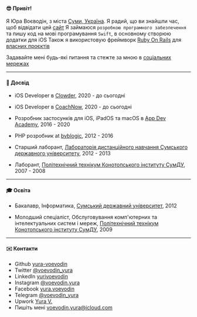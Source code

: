 #### 😎 Привіт!

Я Юра Воєводін, з міста [Суми, Україна][ukraine]. Я радий, що ви знайшли час, щоб відвідати цей [сайт][blog]
Я займаюся `розробкою програмного забезпечення` та пишу код на мові програмування `Swift`, в основному створюю додатки для iOS
Також я використовую фреймворк [Ruby On Rails][ruby-on-rail] для [власних проєктів](/projects)

Задавайте мені будь-які питання та стежте за мною в [соціальних мережах][instagram]

<hr class="col-3 col-md-2 mb-5">

#### 🚀 Досвід

* iOS Developer в [Clowder][clowder], 2020 - до сьогодні

* iOS Developer в [CoachNow][coach-now], 2020 - до сьогодні

* Розробник застосунків для iOS, iPadOS та macOS в [App Dev Academy][app-dev-academy], 2016 - 2020

* PHP розробник at [bvblogic][bvblogic], 2012 - 2016

* Старший лаборант, [Лабораторія дистанційного навчання Сумського державного університету][ssu-laboratory], 2012 - 2013

* Лаборант, [Політехнічний технікум Конотопського інституту СумДУ][colage], 2007 - 2008

<hr class="col-3 col-md-2 mb-5">

#### 🎓 Освіта

* Бакалавр, Інформатика, [Сумський державний університет][ssu], 2012

* Молодший спеціаліст, Обслуговування комп'ютерних та інтелектуальних систем і мереж, [Політехнічний технікум Конотопського інституту СумДУ][colage], 2009

<hr class="col-3 col-md-2 mb-5">

#### ✉️ Контакти

* Github [yura-voevodin](https://github.com/yura-voevodin)
* Twitter [@voevodin_yura](https://twitter.com/voevodin_yura)
* LinkedIn [yurivoevodin](https://www.linkedin.com/in/yurivoevodin)
* Instagram [@voevodin.yura][instagram]
* Facebook [yura.voevodin](https://www.facebook.com/yura.voevodin)
* Telegram [@voevodin_yura](https://t.me/voevodin_yura)
* Upwork [Yura V.](https://www.upwork.com/freelancers/~01f49c60721b71f48b)
* Пишіть мені [voevodin.yura@icloud.com](mailto:voevodin.yura@icloud.com)


[avatar]: /avatar.png
[ukraine]: https://www.youtube.com/watch?v=qyMkAOd_Z9U
[blog]: https://github.com/yura-voevodin/blog-rails
[proveit]: https://app.playproveit.com
[ruby-on-rail]: https://rubyonrails.org

[coach-now]: https://coachnow.io
[clowder]: https://www.clowder.com
[app-dev-academy]: https://www.appdev.academy
[bvblogic]: https://bvblogic.com
[ssu-laboratory]: https://dl.sumdu.edu.ua/en
[colage]: https://kpt.sumdu.edu.ua

[ssu]: https://sumdu.edu.ua/int/en/

[instagram]: https://www.instagram.com/voevodin.yura